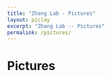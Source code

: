 ```yaml
---
title: "Zhang Lab - Pictures"
layout: piclay
excerpt: "Zhang Lab -- Pictures"
permalink: /pictures/
---
```


# Pictures
